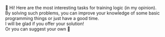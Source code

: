 👋 Hi!
Нere are the most interesting tasks for training logic (in my opinion).  
By solving such problems, you can improve your knowledge of some basic programming things or just have a good time.  
I will be glad if you offer your solution!  
Or you can suggest your own 👀   
